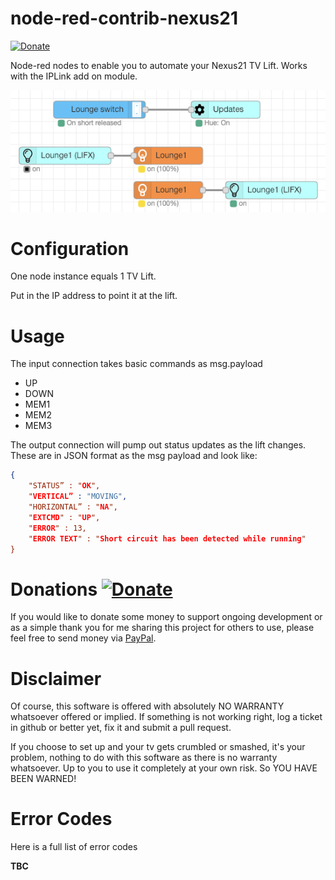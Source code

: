 # node-red-contrib-nexus21
[![Donate](https://img.shields.io/badge/donate-PayPal-green.svg)](https://www.paypal.com/cgi-bin/webscr?cmd=_s-xclick&hosted_button_id=JUYN6NBFELTC2&source=url)

Node-red nodes to enable you to automate your Nexus21 TV Lift. Works with the IPLink add on module.

![Basic Example](https://github.com/Anamico/node-red-contrib-light/raw/master/images/basic.png "Basic Example")

# Configuration

One node instance equals 1 TV Lift.

Put in the IP address to point it at the lift.

# Usage

The input connection takes basic commands as msg.payload

* UP
* DOWN
* MEM1
* MEM2
* MEM3

The output connection will pump out status updates as the lift changes.
These are in JSON format as the msg payload and look like:

```json
{
    "STATUS” : "OK",
    "VERTICAL” : "MOVING",
    "HORIZONTAL” : "NA",
    "EXTCMD" : "UP",
    "ERROR" : 13,
    "ERROR TEXT" : "Short circuit has been detected while running"
}
```


# Donations [![Donate](https://img.shields.io/badge/donate-PayPal-green.svg)](https://www.paypal.com/cgi-bin/webscr?cmd=_s-xclick&hosted_button_id=JUYN6NBFELTC2&source=url)

If you would like to donate some money to support ongoing development or as a simple thank you for me sharing this project for others to use, please feel free to send money via
[PayPal](https://www.paypal.com/cgi-bin/webscr?cmd=_s-xclick&hosted_button_id=JUYN6NBFELTC2&source=url).


# Disclaimer

Of course, this software is offered with absolutely NO WARRANTY whatsoever offered or implied. If something is not working right,
log a ticket in github or better yet, fix it and submit a pull request.

If you choose to set up and your tv gets crumbled or smashed, it's your problem, nothing to do with this software as there is no warranty
 whatsoever. Up to you to use it completely at your own risk. So YOU HAVE BEEN WARNED!

# Error Codes

Here is a full list of error codes

**TBC**